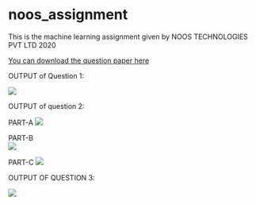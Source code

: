 # noos_assignment
This is the machine learning assignment given by  NOOS TECHNOLOGIES PVT LTD 2020

[You can download the question paper here](https://docs.google.com/document/d/1G39v-A2zNr20DGWIodXSDFPPOpQIFNutns-thc7wwQk/edit#)

OUTPUT of Question 1:

<image src ="output image/save.png">
  
  OUTPUT of question 2:
  
  PART-A
 <image src ="output image/IMG_4181.JPG">
 <br> 
 
 PART-B  
 <image src ="output image/IMG_4182.JPG">
  <br>
  
  PART-C
  <image src ="output image/IMG_4183.JPG">
  <br>
  
 OUTPUT OF QUESTION 3:
 
 <image src ="output image/IMG_4457.JPG">
 
